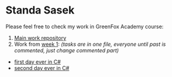 # Standa Sasek
Please feel free to check my work in GreenFox Academy course:

1. [Main work repository](../green-fox-academy/StandaSasek)
2. Work from [week 1](../green-fox-academy/StandaSasek/week-01):
*(tasks are in one file, everyone until past is commented, just change commented part)*
  - [first day ever in C#](../green-fox-academy/StandaSasek/tree/master/week-01/day-4/TrainingDay4)  
  - [second day ever in C#](../green-fox-academy/StandaSasek/tree/master/week-01/day-5)  

